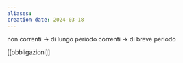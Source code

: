 ```yaml
---
aliases: 
creation date: 2024-03-18
---
```


non correnti -> di lungo periodo
correnti -> di breve periodo

[[obbligazioni]]
